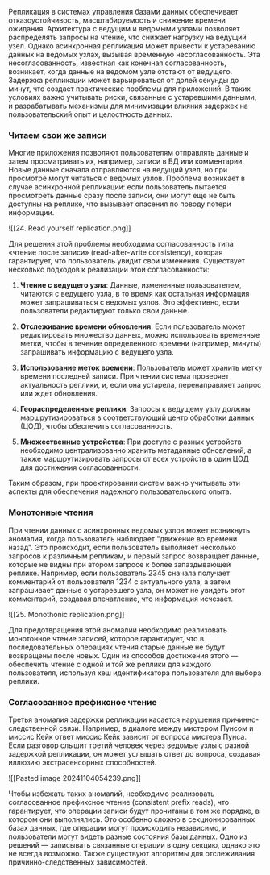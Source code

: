 Репликация в системах управления базами данных обеспечивает отказоустойчивость, масштабируемость и снижение времени ожидания. Архитектура с ведущим и ведомыми узлами позволяет распределять запросы на чтение, что снижает нагрузку на ведущий узел. Однако асинхронная репликация может привести к устареванию данных на ведомых узлах, вызывая временную несогласованность. Эта несогласованность, известная как конечная согласованность, возникает, когда данные на ведомом узле отстают от ведущего. Задержка репликации может варьироваться от долей секунды до минут, что создает практические проблемы для приложений. В таких условиях важно учитывать риски, связанные с устаревшими данными, и разрабатывать механизмы для минимизации влияния задержек на пользовательский опыт и целостность данных.

### Читаем свои же записи

Многие приложения позволяют пользователям отправлять данные и затем просматривать их, например, записи в БД или комментарии. Новые данные сначала отправляются на ведущий узел, но при просмотре могут читаться с ведомых узлов. Проблема возникает в случае асинхронной репликации: если пользователь пытается просмотреть данные сразу после записи, они могут еще не быть доступны на реплике, что вызывает опасения по поводу потери информации.

![[24. Read yourself replication.png]]

Для решения этой проблемы необходима согласованность типа «чтение после записи» (read-after-write consistency), которая гарантирует, что пользователь увидит свои изменения. Существует несколько подходов к реализации этой согласованности:

1. **Чтение с ведущего узла**: Данные, измененные пользователем, читаются с ведущего узла, в то время как остальная информация может запрашиваться с ведомых узлов. Это эффективно, если пользователи редактируют только свои данные.

2. **Отслеживание времени обновления**: Если пользователь может редактировать множество данных, можно использовать временные метки, чтобы в течение определенного времени (например, минуты) запрашивать информацию с ведущего узла.

3. **Использование меток времени**: Пользователь может хранить метку времени последней записи. При чтении система проверяет актуальность реплики, и, если она устарела, перенаправляет запрос или ждет обновления.

4. **Геораспределенные реплики**: Запросы к ведущему узлу должны маршрутизироваться в соответствующий центр обработки данных (ЦОД), чтобы обеспечить согласованность.

5. **Множественные устройства**: При доступе с разных устройств необходимо централизованно хранить метаданные обновлений, а также маршрутизировать запросы от всех устройств в один ЦОД для достижения согласованности. 

Таким образом, при проектировании систем важно учитывать эти аспекты для обеспечения надежного пользовательского опыта.

### Монотонные чтения

При чтении данных с асинхронных ведомых узлов может возникнуть аномалия, когда пользователь наблюдает "движение во времени назад". Это происходит, если пользователь выполняет несколько запросов к различным репликам, и первый запрос возвращает данные, которые не видны при втором запросе к более запаздывающей реплике. Например, если пользователь 2345 сначала получает комментарий от пользователя 1234 с актуального узла, а затем запрашивает данные с устаревшего узла, он может не увидеть этот комментарий, создавая впечатление, что информация исчезает.

![[25. Monothonic replication.png]]

Для предотвращения этой аномалии необходимо реализовать монотонное чтение записей, которое гарантирует, что в последовательных операциях чтения старые данные не будут возвращены после новых. Один из способов достижения этого — обеспечить чтение с одной и той же реплики для каждого пользователя, используя хеш идентификатора пользователя для выбора реплики.

### Согласованное префиксное чтение

Третья аномалия задержки репликации касается нарушения причинно-следственной связи. Например, в диалоге между мистером Пунсом и миссис Кейк ответ миссис Кейк зависит от вопроса мистера Пунса. Если разговор слышит третий человек через ведомые узлы с разной задержкой репликации, он может услышать ответ до вопроса, создавая иллюзию экстрасенсорных способностей.

![[Pasted image 20241104054239.png]]

Чтобы избежать таких аномалий, необходимо реализовать согласованное префиксное чтение (consistent prefix reads), что гарантирует, что операции записи будут прочитаны в том же порядке, в котором они выполнялись. Это особенно сложно в секционированных базах данных, где операции могут происходить независимо, и пользователи могут видеть разные состояния базы данных. Одно из решений — записывать связанные операции в одну секцию, однако это не всегда возможно. Также существуют алгоритмы для отслеживания причинно-следственных зависимостей.